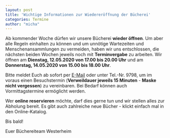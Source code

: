 ```yaml
---
layout: post
title: 'Wichtige Informationen zur Wiedereröffnung der Bücherei'
categories: Termine
author: "micha"
---
```

Ab kommender Woche dürfen wir unsere Bücherei **wieder öffnen**. Um aber alle Regeln einhalten zu können und um unnötige Wartezeiten und Menschenansammlungen zu vermeiden, haben wir uns entschlossen, die nächsten beiden Wochen jeweils noch mit **Terminvergabe** zu arbeiten. Wir öffnen am **Dienstag, 12.05.2020 von 17.00 bis 20.00 Uhr** und am **Donnerstag, 14.05.2020 von 15.00 bis 18.00 Uhr**. 

Bitte meldet Euch ab sofort per [E-Mail](/der-weg-zu-uns/#e-mail-adresse) oder unter Tel.-Nr. 9798, um im voraus einen Besuchstermin (**Verweildauer jeweils 15 Minuten** - **Maske nicht vergessen**) zu vereinbaren. Bei Bedarf können auch Vormittagstermine ermöglicht werden. 

Wer **online reservieren** möchte, darf dies gerne tun und wir stellen alles zur Abholung bereit. Es gibt auch zahlreiche neue Bücher - klickt einfach mal in den Online-Katalog.

Bis bald!

Euer Büchereiteam Westerheim